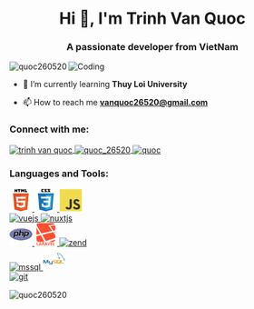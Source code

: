 <h1 align="center">Hi 👋, I'm Trinh Van Quoc</h1>
<h3 align="center">A passionate developer from VietNam</h3>
<img align="right" alt="Coding" width="400" src="https://i.pinimg.com/originals/cd/59/d6/cd59d626dc86397fe45080e6e9c7027d.gif">

<p align="left"> <img src="https://komarev.com/ghpvc/?username=quoc260520&label=Profile%20views&color=0e75b6&style=flat" alt="quoc260520" /> </p>

- 🌱 I’m currently learning **Thuy Loi University**

- 📫 How to reach me **vanquoc26520@gmail.com**
<h3 align="left">Connect with me:</h3>
<p align="left">
<a href="https://www.facebook.com/quoctv2605" target="blank">
<img align="center" src="https://raw.githubusercontent.com/rahuldkjain/github-profile-readme-generator/master/src/images/icons/Social/facebook.svg" alt="trinh van quoc" height="30" width="40" />
</a>
<a href="https://instagram.com/quoc_26520" target="blank">
<img align="center" src="https://raw.githubusercontent.com/rahuldkjain/github-profile-readme-generator/master/src/images/icons/Social/instagram.svg" alt="quoc_26520" height="30" width="40" />
</a>
<a href="https://discord.gg/quoc" target="blank">
<img align="center" src="https://raw.githubusercontent.com/rahuldkjain/github-profile-readme-generator/master/src/images/icons/Social/discord.svg" alt="quoc" height="30" width="40" />
</a>
</p>
<h3 align="left">Languages and Tools:</h3>
<p >
<a href="https://www.w3.org/html/" target="_blank" rel="noreferrer"> 
<img src="https://raw.githubusercontent.com/devicons/devicon/master/icons/html5/html5-original-wordmark.svg" alt="html5" width="40" height="40"/> 
</a> 
<a href="https://www.w3schools.com/css/" target="_blank" rel="noreferrer"> 
<img src="https://raw.githubusercontent.com/devicons/devicon/master/icons/css3/css3-original-wordmark.svg" alt="css3" width="40" height="40"/> 
</a>
<a href="https://developer.mozilla.org/en-US/docs/Web/JavaScript" target="_blank" rel="noreferrer"> 
<img src="https://raw.githubusercontent.com/devicons/devicon/master/icons/javascript/javascript-original.svg" alt="javascript" width="40" height="40"/> 
</a> 
<br/>
<a href="https://vuejs.org" target="_blank" rel="noreferrer"> 
<img src="https://cdn.jsdelivr.net/gh/devicons/devicon/icons/vuejs/vuejs-original-wordmark.svg" alt="vuejs" width="40" height="40"/> 
</a>  
<a href="https://nuxt.com" target="_blank" rel="noreferrer"> 
<img src="https://cdn.jsdelivr.net/gh/devicons/devicon/icons/nuxtjs/nuxtjs-original.svg" alt="nuxtjs" width="40" height="40"/> 
</a> 
<br/>
<a href="https://www.php.net" target="_blank" rel="noreferrer"> 
<img src="https://raw.githubusercontent.com/devicons/devicon/master/icons/php/php-original.svg" alt="php" width="40" height="40"/> 
</a>  
<a href="https://laravel.com/" target="_blank" rel="noreferrer"> 
<img src="https://raw.githubusercontent.com/devicons/devicon/master/icons/laravel/laravel-plain-wordmark.svg" alt="laravel" width="40" height="40"/>
</a> 
<a href="" target="_blank" rel="noreferrer"> 
 <img src="https://cdn.jsdelivr.net/gh/devicons/devicon/icons/zend/zend-plain.svg" alt="zend" width="40" height="40"/>
</a> 
<br/>
<a href="https://www.microsoft.com/en-us/sql-server" target="_blank" rel="noreferrer"> 
<img src="https://www.svgrepo.com/show/303229/microsoft-sql-server-logo.svg" alt="mssql" width="40" height="40"/> 
</a> 
<a href="https://www.mysql.com/" target="_blank" rel="noreferrer"> 
<img src="https://raw.githubusercontent.com/devicons/devicon/master/icons/mysql/mysql-original-wordmark.svg" alt="mysql" width="40" height="40"/> 
</a> 
<br/>
<a href="https://git-scm.com/" target="_blank" rel="noreferrer"> <img src="https://www.vectorlogo.zone/logos/git-scm/git-scm-icon.svg" alt="git" width="40" height="40"/> 
</a>
</p>

<p>
<img align="center" src="https://github-readme-stats.vercel.app/api/top-langs?username=quoc260520&show_icons=true&locale=en&layout=compact" alt="quoc260520" />
</p>
